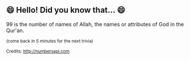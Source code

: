 ## :smile: Hello! Did you know that... :smile:
99 is the number of names of Allah, the names or attributes of God in the Qur'an.

<sup>(come back in 5 minutes for the next trivia)</sup>


<sup>Credits: http://numbersapi.com</sup>

